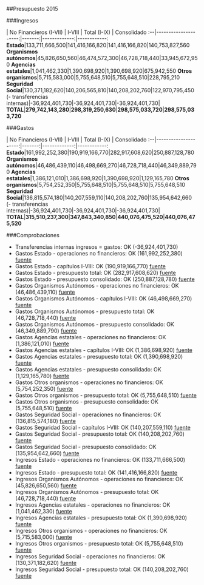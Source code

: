 ##Presupuesto 2015

###Ingresos

 | No Financieros (I-VII) | I-VIII | Total (I-IX) | Consolidado
:--|---------------------:|-------:|-------------:|------------:
**Estado**|133,711,666,500|141,416,166,820|141,416,166,820|140,753,827,560
**Organismos autónomos**|45,826,650,560|46,474,572,300|46,728,718,440|33,945,672,950
**Agencias estatales**|1,041,462,330|1,390,698,920|1,390,698,920|675,942,550
**Otros organismos**|5,715,583,000|5,755,648,510|5,755,648,510|228,795,210
**Seguridad Social**|130,371,182,620|140,206,565,810|140,208,202,760|122,970,795,450
(- transferencias internas)|-36,924,401,730|-36,924,401,730|-36,924,401,730|
**TOTAL**|**279,742,143,280**|**298,319,250,630**|**298,575,033,720**|**298,575,033,720**

###Gastos

 | No Financieros (I-VII) | I-VIII | Total (I-IX) | Consolidado
:--|---------------------:|-------:|-------------:|------------:
**Estado**|161,992,252,380|190,919,166,770|282,917,608,620|250,887,128,780
**Organismos autónomos**|46,486,439,110|46,498,669,270|46,728,718,440|46,349,889,790
**Agencias estatales**|1,386,121,010|1,386,698,920|1,390,698,920|1,129,165,780
**Otros organismos**|5,754,252,350|5,755,648,510|5,755,648,510|5,755,648,510
**Seguridad Social**|136,815,574,180|140,207,559,110|140,208,202,760|135,954,642,660
(- transferencias internas)|-36,924,401,730|-36,924,401,730|-36,924,401,730|
**TOTAL**|**315,510,237,300**|**347,843,340,850**|**440,076,475,520**|**440,076,475,520**

###Comprobaciones

 * Transferencias internas ingresos = gastos: OK (-36,924,401,730)
 * Gastos Estado - operaciones no financieros: OK (161,992,252,380)   [fuente](http://www.sepg.pap.minhap.gob.es/Presup/PGE2015Ley/MaestroDocumentos/PGE-ROM/doc/HTM/N_15_E_R_6_2_801_1_3.HTM)
 * Gastos Estado - capítulos I-VIII: OK (190,919,166,770)   [fuente](http://www.sepg.pap.minhap.gob.es/Presup/PGE2015Ley/MaestroDocumentos/PGE-ROM/doc/HTM/N_15_E_R_6_2_801_1_3.HTM)
 * Gastos Estado - presupuesto total: OK (282,917,608,620)   [fuente](http://www.sepg.pap.minhap.gob.es/Presup/PGE2015Ley/MaestroDocumentos/PGE-ROM/doc/HTM/N_15_E_R_6_2_801_1_3.HTM)
 * Gastos Estado - presupuesto consolidado: OK (250,887,128,780)   [fuente](http://www.sepg.pap.minhap.gob.es/Presup/PGE2015Ley/MaestroDocumentos/PGE-ROM/doc/HTM/N_15_E_R_6_2_801_1_3.HTM)
 * Gastos Organismos Autónomos - operaciones no financieros: OK (46,486,439,110)   [fuente](http://www.sepg.pap.minhap.gob.es/Presup/PGE2015Ley/MaestroDocumentos/PGE-ROM/doc/HTM/N_15_E_R_6_2_802_1_3.HTM)
 * Gastos Organismos Autónomos - capítulos I-VIII: OK (46,498,669,270)   [fuente](http://www.sepg.pap.minhap.gob.es/Presup/PGE2015Ley/MaestroDocumentos/PGE-ROM/doc/HTM/N_15_E_R_6_2_802_1_3.HTM)
 * Gastos Organismos Autónomos - presupuesto total: OK (46,728,718,440)   [fuente](http://www.sepg.pap.minhap.gob.es/Presup/PGE2015Ley/MaestroDocumentos/PGE-ROM/doc/HTM/N_15_E_R_6_2_802_1_3.HTM)
 * Gastos Organismos Autónomos - presupuesto consolidado: OK (46,349,889,790)   [fuente](http://www.sepg.pap.minhap.gob.es/Presup/PGE2015Ley/MaestroDocumentos/PGE-ROM/doc/HTM/N_15_E_R_6_2_802_1_3.HTM)
 * Gastos Agencias estatales - operaciones no financieros: OK (1,386,121,010)   [fuente](http://www.sepg.pap.minhap.gob.es/Presup/PGE2015Ley/MaestroDocumentos/PGE-ROM/doc/HTM/N_15_E_R_6_2_803_1_3.HTM)
 * Gastos Agencias estatales - capítulos I-VIII: OK (1,386,698,920)   [fuente](http://www.sepg.pap.minhap.gob.es/Presup/PGE2015Ley/MaestroDocumentos/PGE-ROM/doc/HTM/N_15_E_R_6_2_803_1_3.HTM)
 * Gastos Agencias estatales - presupuesto total: OK (1,390,698,920)   [fuente](http://www.sepg.pap.minhap.gob.es/Presup/PGE2015Ley/MaestroDocumentos/PGE-ROM/doc/HTM/N_15_E_R_6_2_803_1_3.HTM)
 * Gastos Agencias estatales - presupuesto consolidado: OK (1,129,165,780)   [fuente](http://www.sepg.pap.minhap.gob.es/Presup/PGE2015Ley/MaestroDocumentos/PGE-ROM/doc/HTM/N_15_E_R_6_2_803_1_3.HTM)
 * Gastos Otros organismos - operaciones no financieros: OK (5,754,252,350)   [fuente](http://www.sepg.pap.minhap.gob.es/Presup/PGE2015Ley/MaestroDocumentos/PGE-ROM/doc/HTM/N_15_E_R_6_2_804_1_3.HTM)
 * Gastos Otros organismos - presupuesto total: OK (5,755,648,510)   [fuente](http://www.sepg.pap.minhap.gob.es/Presup/PGE2015Ley/MaestroDocumentos/PGE-ROM/doc/HTM/N_15_E_R_6_2_804_1_3.HTM)
 * Gastos Otros organismos - presupuesto consolidado: OK (5,755,648,510)   [fuente](http://www.sepg.pap.minhap.gob.es/Presup/PGE2015Ley/MaestroDocumentos/PGE-ROM/doc/HTM/N_15_E_R_6_2_804_1_3.HTM)
 * Gastos Seguridad Social - operaciones no financieros: OK (136,815,574,180)   [fuente](http://www.sepg.pap.minhap.gob.es/Presup/PGE2015Ley/MaestroDocumentos/PGE-ROM/doc/HTM/N_15_E_R_6_2_805_1_3.HTM)
 * Gastos Seguridad Social - capítulos I-VIII: OK (140,207,559,110)   [fuente](http://www.sepg.pap.minhap.gob.es/Presup/PGE2015Ley/MaestroDocumentos/PGE-ROM/doc/HTM/N_15_E_R_6_2_805_1_3.HTM)
 * Gastos Seguridad Social - presupuesto total: OK (140,208,202,760)   [fuente](http://www.sepg.pap.minhap.gob.es/Presup/PGE2015Ley/MaestroDocumentos/PGE-ROM/doc/HTM/N_15_E_R_6_2_805_1_3.HTM)
 * Gastos Seguridad Social - presupuesto consolidado: OK (135,954,642,660)   [fuente](http://www.sepg.pap.minhap.gob.es/Presup/PGE2015Ley/MaestroDocumentos/PGE-ROM/doc/HTM/N_15_E_R_6_2_805_1_3.HTM)
 * Ingresos Estado - operaciones no financieros: OK (133,711,666,500)   [fuente](http://www.sepg.pap.minhap.gob.es/Presup/PGE2015Ley/MaestroDocumentos/PGE-ROM/doc/HTM/N_15_E_R_6_1_101_1_5_1.HTM)
 * Ingresos Estado - presupuesto total: OK (141,416,166,820)   [fuente](http://www.sepg.pap.minhap.gob.es/Presup/PGE2015Ley/MaestroDocumentos/PGE-ROM/doc/HTM/N_15_E_R_6_1_101_1_5_1.HTM)
 * Ingresos Organismos Autónomos - operaciones no financieros: OK (45,826,650,560)   [fuente](http://www.sepg.pap.minhap.gob.es/Presup/PGE2015Ley/MaestroDocumentos/PGE-ROM/doc/HTM/N_15_E_R_6_1_102_1_4_1.HTM)
 * Ingresos Organismos Autónomos - presupuesto total: OK (46,728,718,440)   [fuente](http://www.sepg.pap.minhap.gob.es/Presup/PGE2015Ley/MaestroDocumentos/PGE-ROM/doc/HTM/N_15_E_R_6_1_102_1_4_1.HTM)
 * Ingresos Agencias estatales - operaciones no financieros: OK (1,041,462,330)   [fuente](http://www.sepg.pap.minhap.gob.es/Presup/PGE2015Ley/MaestroDocumentos/PGE-ROM/doc/HTM/N_15_E_R_6_1_103_1_4_1.HTM)
 * Ingresos Agencias estatales - presupuesto total: OK (1,390,698,920)   [fuente](http://www.sepg.pap.minhap.gob.es/Presup/PGE2015Ley/MaestroDocumentos/PGE-ROM/doc/HTM/N_15_E_R_6_1_103_1_4_1.HTM)
 * Ingresos Otros organismos - operaciones no financieros: OK (5,715,583,000)   [fuente](http://www.sepg.pap.minhap.gob.es/Presup/PGE2015Ley/MaestroDocumentos/PGE-ROM/doc/HTM/N_15_E_R_6_1_104_1_4_1.HTM)
 * Ingresos Otros organismos - presupuesto total: OK (5,755,648,510)   [fuente](http://www.sepg.pap.minhap.gob.es/Presup/PGE2015Ley/MaestroDocumentos/PGE-ROM/doc/HTM/N_15_E_R_6_1_104_1_4_1.HTM)
 * Ingresos Seguridad Social - operaciones no financieros: OK (130,371,182,620)   [fuente](http://www.sepg.pap.minhap.gob.es/Presup/PGE2015Ley/MaestroDocumentos/PGE-ROM/doc/HTM/N_15_E_R_6_1_105_1_5_1.HTM)
 * Ingresos Seguridad Social - presupuesto total: OK (140,208,202,760)   [fuente](http://www.sepg.pap.minhap.gob.es/Presup/PGE2015Ley/MaestroDocumentos/PGE-ROM/doc/HTM/N_15_E_R_6_1_105_1_5_1.HTM)
